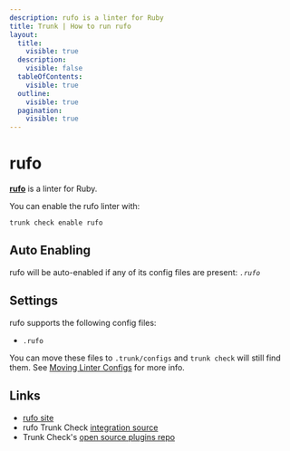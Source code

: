 ```yaml
---
description: rufo is a linter for Ruby
title: Trunk | How to run rufo
layout:
  title:
    visible: true
  description:
    visible: false
  tableOfContents:
    visible: true
  outline:
    visible: true
  pagination:
    visible: true
---
```


# rufo

[**rufo**](https://github.com/ruby-formatter/rufo#readme) is a linter for Ruby.

You can enable the rufo linter with:

```shell
trunk check enable rufo
```

## Auto Enabling

rufo will be auto-enabled if any of its config files are present: *`.rufo`*

## Settings

rufo supports the following config files:
* `.rufo`

 You can move these files to `.trunk/configs` and `trunk check` will still find them. See [Moving Linter Configs](..#moving-linter-configs) for more info.



## Links

- [rufo site](https://github.com/ruby-formatter/rufo#readme)
- rufo Trunk Check [integration source](https://github.com/trunk-io/plugins/tree/main/linters/rufo)
- Trunk Check's [open source plugins repo](https://github.com/trunk-io/plugins/tree/main)
